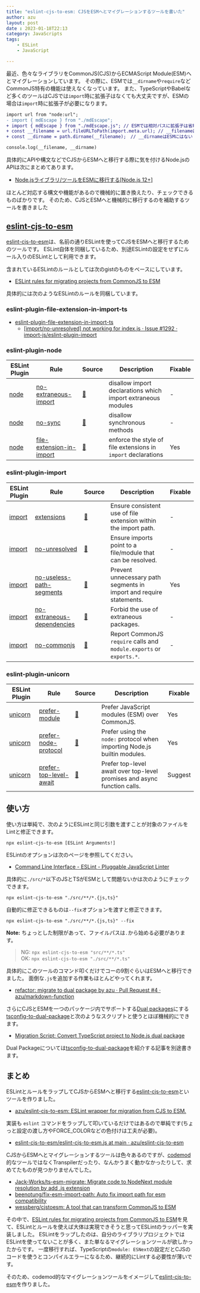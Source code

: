 ```yaml
---
title: "eslint-cjs-to-esm: CJSをESMへとマイグレーションするツールを書いた"
author: azu
layout: post
date : 2023-01-18T22:13
category: JavaScripts
tags:
    - ESLint
    - JavaScript

---
```


最近、色々なライブラリをCommonJS(CJS)からECMAScript Module(ESM)へとマイグレーションしています。
その際に、ESMでは`__dirname`や`require`などCommonJS特有の機能は使えなくなっています。
また、TypeScriptやBabelなど多くのツールはCJSでは`import`時に拡張子はなくても大丈夫ですが、ESMの場合は`import`時に拡張子が必要になります。


```diff
import url from "node:url";
- import { mdEscape } from "./mdEscape";
+ import { mdEscape } from "./mdEscape.js"; // ESMでは相対パスに拡張子は省略できない
+ const __filename = url.fileURLToPath(import.meta.url); // __filenameはESMにはないためimport.meta.urlから取得する
+ const __dirname = path.dirname(__filename);　// __dirnameはESMにはない

console.log(__filename, __dirname)
```
具体的にAPIや構文などでCJSからESMへと移行する際に気を付けるNode.jsのAPIは次にまとめてあります。

- [Node.jsライブラリ/ツールをESMに移行する[Node.js 12+]](https://zenn.dev/azu/scraps/8251dab75562c8)

ほとんど対応する構文や機能があるので機械的に置き換えたり、チェックできるものばかりです。
そのため、CJSとESMへと機械的に移行するのを補助するツールを書きました

## [eslint-cjs-to-esm](https://github.com/azu/eslint-cjs-to-esm)

[eslint-cjs-to-esm](https://github.com/azu/eslint-cjs-to-esm)は、名前の通りESLintを使ってCJSをESMへと移行するためのツールです。
ESLint自体を同梱しているため、別途ESLintの設定をせずにルール入りのESLintとして利用できます。

含まれているESLintのルールとしては次のgistのものをベースにしています。

- [ESLint rules for migrating projects from CommonJS to ESM](https://gist.github.com/Jaid/164668c0151ae09d2bc81be78a203dd5)

具体的には次のようなESLintのルールを同梱しています。

### eslint-plugin-file-extension-in-import-ts

- [eslint-plugin-file-extension-in-import-ts](https://github.com/AlexSergey/eslint-plugin-file-extension-in-import-ts)
  - [[import/no-unresolved] not working for index.js · Issue #1292 · import-js/eslint-plugin-import](https://github.com/import-js/eslint-plugin-import/issues/1292)

### eslint-plugin-node

| ESLint Plugin                                            | Rule                                                                                                                            | Source                                                                                                       | Description                                                       | Fixable |
|----------------------------------------------------------|---------------------------------------------------------------------------------------------------------------------------------|--------------------------------------------------------------------------------------------------------------|-------------------------------------------------------------------|---------|
| [node](https://github.com/mysticatea/eslint-plugin-node) | [no-extraneous-import](https://github.com/mysticatea/eslint-plugin-node/blob/master/docs/rules/no-extraneous-import.md)         | [:link:](https://github.com/mysticatea/eslint-plugin-node/blob/master/lib/rules/no-extraneous-import.js)     | disallow import declarations which import extraneous modules      | -       |
| [node](https://github.com/mysticatea/eslint-plugin-node) | [no-sync](https://github.com/mysticatea/eslint-plugin-node/blob/master/docs/rules/no-sync.md)                                   | [:link:](https://github.com/mysticatea/eslint-plugin-node/blob/master/lib/rules/no-sync.js)                  | disallow synchronous methods                                      | -       |
| [node](https://github.com/mysticatea/eslint-plugin-node) | [file-extension-in-import](https://github.com/mysticatea/eslint-plugin-node/blob/master/docs/rules/file-extension-in-import.md) | [:link:](https://github.com/mysticatea/eslint-plugin-node/blob/master/lib/rules/file-extension-in-import.js) | enforce the style of file extensions in `import` declarations     | Yes     |

### eslint-plugin-import

| ESLint Plugin                                               | Rule                                                                                                                               | Source                                                                                                        | Description                                                          | Fixable |
|-------------------------------------------------------------|------------------------------------------------------------------------------------------------------------------------------------|---------------------------------------------------------------------------------------------------------------|----------------------------------------------------------------------|---------|
| [import](https://github.com/import-js/eslint-plugin-import) | [extensions](https://github.com/import-js/eslint-plugin-import/blob/main/docs/rules/extensions.md)                                 | [:link:](https://github.com/import-js/eslint-plugin-import/blob/main/src/rules/extensions.js)                 | Ensure consistent use of file extension within the import path.      | -       |
| [import](https://github.com/import-js/eslint-plugin-import) | [no-unresolved](https://github.com/import-js/eslint-plugin-import/blob/main/docs/rules/no-unresolved.md)                           | [:link:](https://github.com/import-js/eslint-plugin-import/blob/main/src/rules/no-unresolved.js)              | Ensure imports point to a file/module that can be resolved.          | -       |
| [import](https://github.com/import-js/eslint-plugin-import) | [no-useless-path-segments](https://github.com/import-js/eslint-plugin-import/blob/main/docs/rules/no-useless-path-segments.md)     | [:link:](https://github.com/import-js/eslint-plugin-import/blob/main/src/rules/no-useless-path-segments.js)   | Prevent unnecessary path segments in import and require statements.  | Yes     |
| [import](https://github.com/import-js/eslint-plugin-import) | [no-extraneous-dependencies](https://github.com/import-js/eslint-plugin-import/blob/main/docs/rules/no-extraneous-dependencies.md) | [:link:](https://github.com/import-js/eslint-plugin-import/blob/main/src/rules/no-extraneous-dependencies.js) | Forbid the use of extraneous packages.                               | -       |
| [import](https://github.com/import-js/eslint-plugin-import) | [no-commonjs](https://github.com/import-js/eslint-plugin-import/blob/main/docs/rules/no-commonjs.md)                               | [:link:](https://github.com/import-js/eslint-plugin-import/blob/main/src/rules/no-commonjs.js)                | Report CommonJS `require` calls and `module.exports` or `exports.*`. | -       |

### eslint-plugin-unicorn

| ESLint Plugin                                                    | Rule                                                                                                                           | Source                                                                                                    | Description                                                               | Fixable |
|------------------------------------------------------------------|--------------------------------------------------------------------------------------------------------------------------------|-----------------------------------------------------------------------------------------------------------|---------------------------------------------------------------------------|---------|
| [unicorn](https://github.com/sindresorhus/eslint-plugin-unicorn) | [prefer-module](https://github.com/sindresorhus/eslint-plugin-unicorn/blob/main/docs/rules/prefer-module.md)                   | [:link:](https://github.com/sindresorhus/eslint-plugin-unicorn/blob/main/rules/prefer-module.js)          | Prefer JavaScript modules (ESM) over CommonJS.                            | Yes     |
| [unicorn](https://github.com/sindresorhus/eslint-plugin-unicorn) | [prefer-node-protocol](https://github.com/sindresorhus/eslint-plugin-unicorn/blob/main/docs/rules/prefer-node-protocol.md)     | [:link:](https://github.com/sindresorhus/eslint-plugin-unicorn/blob/main/rules/prefer-node-protocol.js)   | Prefer using the `node:` protocol when importing Node.js builtin modules. | Yes     |
| [unicorn](https://github.com/sindresorhus/eslint-plugin-unicorn) | [prefer-top-level-await](https://github.com/sindresorhus/eslint-plugin-unicorn/blob/main/docs/rules/prefer-top-level-await.md) | [:link:](https://github.com/sindresorhus/eslint-plugin-unicorn/blob/main/rules/prefer-top-level-await.js) | Prefer top-level await over top-level promises and async function calls.  | Suggest |


## 使い方

使い方は単純で、次のようにESLintと同じ引数を渡すことが対象のファイルをLintと修正できます。

    npx eslint-cjs-to-esm [ESLint Arguments!]

ESLintのオプションは次のページを参照してください。

- [Command Line Interface - ESLint - Pluggable JavaScript Linter](https://eslint.org/docs/latest/use/command-line-interface)

具体的に`./src/*`以下のJSとTSがESMとして問題ないかは次のようにチェックできます。

    npx eslint-cjs-to-esm "./src/**/*.{js,ts}"

自動的に修正できるものは`--fix`オプションを渡すと修正できます。

    npx eslint-cjs-to-esm "./src/**/*.{js,ts}" --fix

**Note:** ちょっとした制限があって、ファイルパスは`.`から始める必要があります。

> NG: `npx eslint-cjs-to-esm "src/**/*.ts"`  
> OK: `npx eslint-cjs-to-esm "./src/**/*.ts"`  

具体的にこのツールのコマンド叩くだけでコーの9割ぐらいはESMへと移行できました。
面倒な`.js`を追加する作業もほとんどやってくれます。

- [refactor: migrate to dual package by azu · Pull Request #4 · azu/markdown-function](https://github.com/azu/markdown-function/pull/4)

さらにCJSとESMを一つのパッケージ内でサポートする[Dual packages](https://nodejs.org/api/packages.html#dual-commonjses-module-packages)にする[tsconfig-to-dual-package](https://github.com/azu/tsconfig-to-dual-package)と次のようなスクリプトと使うとほぼ機械的にできます。

- [Migration Script: Convert TypeScript project to Node.js dual package](https://gist.github.com/azu/f383ba74c80d17806badd49745ce2129)

Dual Packageについては[tsconfig-to-dual-package](https://github.com/azu/tsconfig-to-dual-package)を紹介する記事を別途書きます。

## まとめ

ESLintとルールをラップしてCJSからESMへと移行する[eslint-cjs-to-esm](https://github.com/azu/eslint-cjs-to-esm)といツールを作りました。

- [azu/eslint-cjs-to-esm: ESLint wrapper for migration from CJS to ESM.](https://github.com/azu/eslint-cjs-to-esm)

実装も `eslint` コマンドをラップして叩いているだけではあるので単純です(ちょっと設定の渡し方やFORCE_COLORなどの色付けは工夫が必要)。

- [eslint-cjs-to-esm/eslint-cjs-to-esm.js at main · azu/eslint-cjs-to-esm](https://github.com/azu/eslint-cjs-to-esm/blob/main/eslint-cjs-to-esm.js)

CJSからESMへとマイグレーションするツールは色々あるのですが、[codemod](https://github.com/facebookarchive/codemod)的なツールではなくTranspilerだったり、なんかうまく動かなかったりして、求めてたものが見つかりませんでした。

- [Jack-Works/ts-esm-migrate: Migrate code to NodeNext module resolution by add .js extension](https://github.com/Jack-Works/ts-esm-migrate)
- [beenotung/fix-esm-import-path: Auto fix import path for esm compatibility](https://github.com/beenotung/fix-esm-import-path)
- [wessberg/cjstoesm: A tool that can transform CommonJS to ESM](https://github.com/wessberg/cjstoesm)

その中で、[ESLint rules for migrating projects from CommonJS to ESM](https://gist.github.com/Jaid/164668c0151ae09d2bc81be78a203dd5)を見て、ESLintとルールを使えば大体は実現できそうと思ってESLintのラッパーを実装しました。
ESLintをラップしたのは、自分のライブラリプロジェクトではESLintを使ってないことが多く、また単なるマイグレーションツールが欲しかったからです。
一度移行すれば、TypeScriptの`module: ESNext`の設定だとCJSのコードを使うとコンパイルエラーになるため、継続的にLintする必要性が薄いです。

そのため、codemod的なマイグレーションツールをイメージして[eslint-cjs-to-esm](https://github.com/azu/eslint-cjs-to-esm)を作りました。
